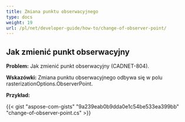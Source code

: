 ```yaml
---
title: Zmiana punktu obserwacyjnego
type: docs
weight: 19
url: /pl/net/developer-guide/how-to/change-of-observer-point/
---
```


## **Jak zmienić punkt obserwacyjny**

**Problem:** Jak zmienić punkt obserwacyjny (CADNET-804).

**Wskazówki:** Zmiana punktu obserwacyjnego odbywa się w polu rasterizationOptions.ObserverPoint.

**Przykład:**

{{< gist "aspose-com-gists" "9a239eab0b9dda0e1c54be533ea399bb" "change-of-observer-point.cs" >}}
